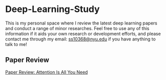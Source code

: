 # Deep-Learning-Study
This is my personal space where I review the latest deep learning papers and conduct a range of minor researches. Feel free to use any of this information if it aids your own research or development efforts, and please contact me through my email: ss10368@nyu.edu if you have anything to talk to me!

## Paper Review
[Paper Review: Attention Is All You Need](https://github.com/sshin1179/Deep-Learning-Study/blob/main/Attention%20Is%20All%20You%20Need.md)

